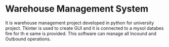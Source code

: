 # Warehouse Management System

It is warehouse management project developed in python for university project. Tkinter is used to create GUI and it is connected to a mysol databes fire for th e same is provided. This software can manage all Incound and Outbound operations.
